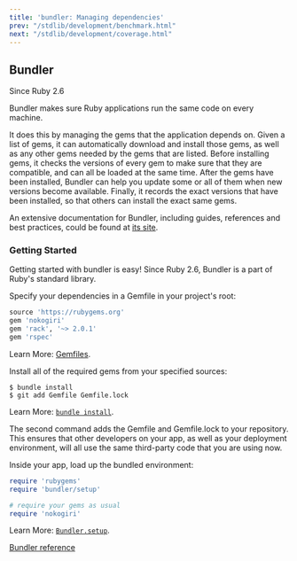 ```yaml
---
title: 'bundler: Managing dependencies'
prev: "/stdlib/development/benchmark.html"
next: "/stdlib/development/coverage.html"
---
```


## Bundler[](#bundler)

<div class="since-version">Since Ruby 2.6</div>

Bundler makes sure Ruby applications run the same code on every machine.

It does this by managing the gems that the application depends on. Given
a list of gems, it can automatically download and install those gems, as
well as any other gems needed by the gems that are listed. Before
installing gems, it checks the versions of every gem to make sure that
they are compatible, and can all be loaded at the same time. After the
gems have been installed, Bundler can help you update some or all of
them when new versions become available. Finally, it records the exact
versions that have been installed, so that others can install the exact
same gems.

An extensive documentation for Bundler, including guides, references and
best practices, could be found at <a href='https://bundler.io/'
class='remote' target='_blank'>its site</a>.

### Getting Started[](#getting-started)

Getting started with bundler is easy! Since Ruby 2.6, Bundler is a part
of Ruby's standard library.

Specify your dependencies in a Gemfile in your project's root:


```ruby
source 'https://rubygems.org'
gem 'nokogiri'
gem 'rack', '~> 2.0.1'
gem 'rspec'
```

Learn More: <a href='https://bundler.io/gemfile.html' class='remote'
target='_blank'>Gemfiles</a>.

Install all of the required gems from your specified sources:


```
$ bundle install
$ git add Gemfile Gemfile.lock
```

Learn More: <a href='https://bundler.io/bundle_install.html'
class='remote' target='_blank'>`bundle install`</a>.

The second command adds the Gemfile and Gemfile.lock to your repository.
This ensures that other developers on your app, as well as your
deployment environment, will all use the same third-party code that you
are using now.

Inside your app, load up the bundled environment:


```ruby
require 'rubygems'
require 'bundler/setup'

# require your gems as usual
require 'nokogiri'
```

Learn More: <a href='https://bundler.io/guides/bundler_setup.html'
class='remote' target='_blank'>`Bundler.setup`</a>.

<a
href='https://ruby-doc.org/stdlib-2.6/libdoc/bundler/rdoc/Bundler.html'
class='ruby-doc remote' target='_blank'>Bundler reference</a>

